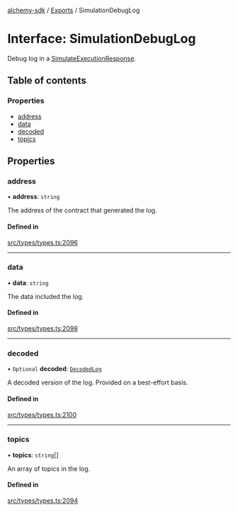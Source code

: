 [alchemy-sdk](../README.md) / [Exports](../modules.md) / SimulationDebugLog

# Interface: SimulationDebugLog

Debug log in a [SimulateExecutionResponse](SimulateExecutionResponse.md).

## Table of contents

### Properties

- [address](SimulationDebugLog.md#address)
- [data](SimulationDebugLog.md#data)
- [decoded](SimulationDebugLog.md#decoded)
- [topics](SimulationDebugLog.md#topics)

## Properties

### address

• **address**: `string`

The address of the contract that generated the log.

#### Defined in

[src/types/types.ts:2096](https://github.com/alchemyplatform/alchemy-sdk-js/blob/e05babb/src/types/types.ts#L2096)

___

### data

• **data**: `string`

The data included the log.

#### Defined in

[src/types/types.ts:2098](https://github.com/alchemyplatform/alchemy-sdk-js/blob/e05babb/src/types/types.ts#L2098)

___

### decoded

• `Optional` **decoded**: [`DecodedLog`](DecodedLog.md)

A decoded version of the log. Provided on a best-effort basis.

#### Defined in

[src/types/types.ts:2100](https://github.com/alchemyplatform/alchemy-sdk-js/blob/e05babb/src/types/types.ts#L2100)

___

### topics

• **topics**: `string`[]

An array of topics in the log.

#### Defined in

[src/types/types.ts:2094](https://github.com/alchemyplatform/alchemy-sdk-js/blob/e05babb/src/types/types.ts#L2094)

